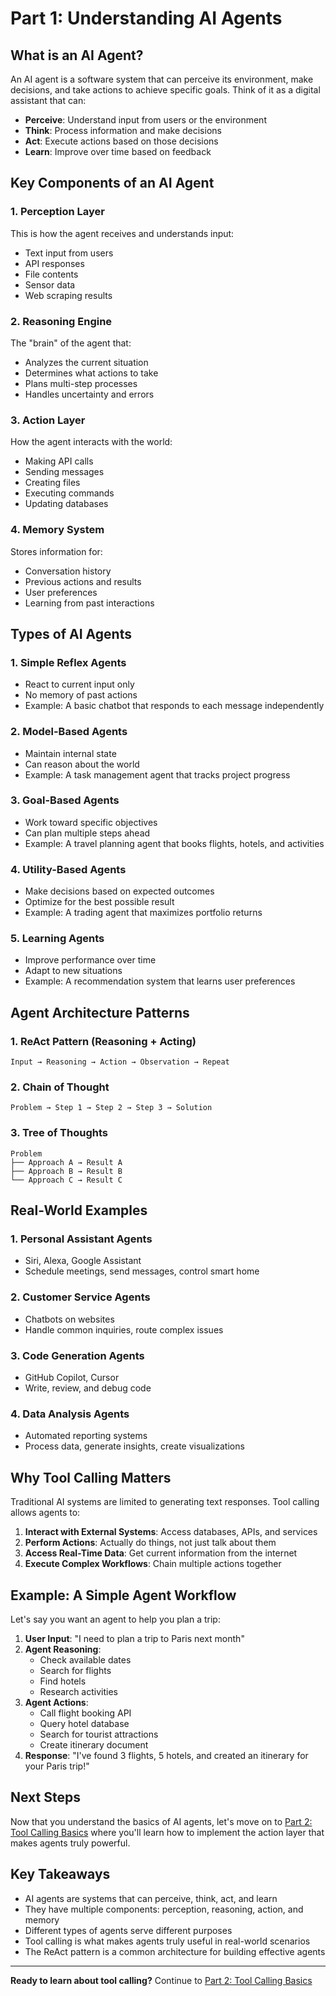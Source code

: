 # Part 1: Understanding AI Agents

## What is an AI Agent?

An AI agent is a software system that can perceive its environment, make decisions, and take actions to achieve specific goals. Think of it as a digital assistant that can:

- **Perceive**: Understand input from users or the environment
- **Think**: Process information and make decisions
- **Act**: Execute actions based on those decisions
- **Learn**: Improve over time based on feedback

## Key Components of an AI Agent

### 1. **Perception Layer**
This is how the agent receives and understands input:
- Text input from users
- API responses
- File contents
- Sensor data
- Web scraping results

### 2. **Reasoning Engine**
The "brain" of the agent that:
- Analyzes the current situation
- Determines what actions to take
- Plans multi-step processes
- Handles uncertainty and errors

### 3. **Action Layer**
How the agent interacts with the world:
- Making API calls
- Sending messages
- Creating files
- Executing commands
- Updating databases

### 4. **Memory System**
Stores information for:
- Conversation history
- Previous actions and results
- User preferences
- Learning from past interactions

## Types of AI Agents

### 1. **Simple Reflex Agents**
- React to current input only
- No memory of past actions
- Example: A basic chatbot that responds to each message independently

### 2. **Model-Based Agents**
- Maintain internal state
- Can reason about the world
- Example: A task management agent that tracks project progress

### 3. **Goal-Based Agents**
- Work toward specific objectives
- Can plan multiple steps ahead
- Example: A travel planning agent that books flights, hotels, and activities

### 4. **Utility-Based Agents**
- Make decisions based on expected outcomes
- Optimize for the best possible result
- Example: A trading agent that maximizes portfolio returns

### 5. **Learning Agents**
- Improve performance over time
- Adapt to new situations
- Example: A recommendation system that learns user preferences

## Agent Architecture Patterns

### 1. **ReAct Pattern (Reasoning + Acting)**
```
Input → Reasoning → Action → Observation → Repeat
```

### 2. **Chain of Thought**
```
Problem → Step 1 → Step 2 → Step 3 → Solution
```

### 3. **Tree of Thoughts**
```
Problem
├── Approach A → Result A
├── Approach B → Result B
└── Approach C → Result C
```

## Real-World Examples

### 1. **Personal Assistant Agents**
- Siri, Alexa, Google Assistant
- Schedule meetings, send messages, control smart home

### 2. **Customer Service Agents**
- Chatbots on websites
- Handle common inquiries, route complex issues

### 3. **Code Generation Agents**
- GitHub Copilot, Cursor
- Write, review, and debug code

### 4. **Data Analysis Agents**
- Automated reporting systems
- Process data, generate insights, create visualizations

## Why Tool Calling Matters

Traditional AI systems are limited to generating text responses. Tool calling allows agents to:

1. **Interact with External Systems**: Access databases, APIs, and services
2. **Perform Actions**: Actually do things, not just talk about them
3. **Access Real-Time Data**: Get current information from the internet
4. **Execute Complex Workflows**: Chain multiple actions together

## Example: A Simple Agent Workflow

Let's say you want an agent to help you plan a trip:

1. **User Input**: "I need to plan a trip to Paris next month"
2. **Agent Reasoning**: 
   - Check available dates
   - Search for flights
   - Find hotels
   - Research activities
3. **Agent Actions**:
   - Call flight booking API
   - Query hotel database
   - Search for tourist attractions
   - Create itinerary document
4. **Response**: "I've found 3 flights, 5 hotels, and created an itinerary for your Paris trip!"

## Next Steps

Now that you understand the basics of AI agents, let's move on to [Part 2: Tool Calling Basics](./part2-tool-calling.md) where you'll learn how to implement the action layer that makes agents truly powerful.

## Key Takeaways

- AI agents are systems that can perceive, think, act, and learn
- They have multiple components: perception, reasoning, action, and memory
- Different types of agents serve different purposes
- Tool calling is what makes agents truly useful in real-world scenarios
- The ReAct pattern is a common architecture for building effective agents

---

**Ready to learn about tool calling?** Continue to [Part 2: Tool Calling Basics](./part2-tool-calling.md) 